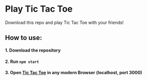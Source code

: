 # Play Tic Tac Toe

Download this repo and play Tic Tac Toe with your friends!
## How to use:

#### 1. Download the repository
#### 2. Run `npm start`
#### 3. Open [Tic Tac Toe](http://localhost:3000) in any modern Browser (localhost, port 3000)


